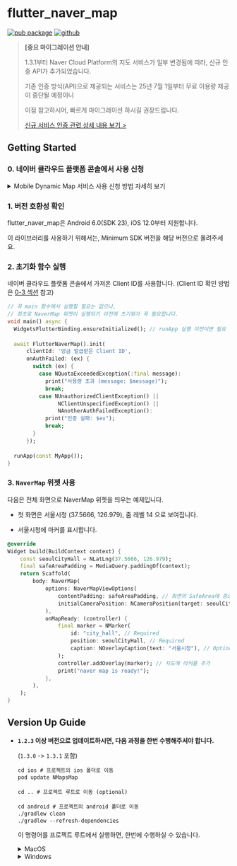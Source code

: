 # flutter_naver_map

[![pub package](https://img.shields.io/pub/v/flutter_naver_map.svg?color=4285F4)](https://pub.dev/packages/flutter_naver_map)
[![github](https://img.shields.io/github/stars/note11g/flutter_naver_map)](https://github.com/note11g/flutter_naver_map)

> **[중요 마이그레이션 안내]**
> 
> 1.3.1부터 Naver Cloud Platform의 지도 서비스가 일부 변경됨에 따라, 신규 인증 API가 추가되었습니다.
> 
> 기존 인증 방식(API)으로 제공되는 서비스는 25년 7월 1일부터 무료 이용량 제공이 중단될 예정이니
> 
> 이점 참고하시어, 빠르게 마이그레이션 하시길 권장드립니다.
> 
> [신규 서비스 인증 관련 상세 내용 보기 >](https://github.com/note11g/flutter_naver_map/issues/311)

## Getting Started

### 0. 네이버 클라우드 플랫폼 콘솔에서 사용 신청

<details>
<summary>Mobile Dynamic Map 서비스 사용 신청 방법 자세히 보기</summary>

#### 1. Console에서 [Services > Application Services > Maps](https://console.ncloud.com/maps/application) 으로 이동
![](./docs_asset/start_0_1.png)

#### 2. Application 등록하기
Application 등록 > Application 이름 입력 > API 선택에서 “Dynamic Map” 선택 > 서비스 환경 등록 - Android 앱 패키지 이름, iOS Bundle ID 입력 > 등록
![](./docs_asset/start_0_2.png)

#### 3. 등록한 Application의 “인증정보”에서 “Client ID”를 확인
![](./docs_asset/start_0_3.png)

</details>

### 1. 버전 호환성 확인

flutter_naver_map은 Android 6.0(SDK 23), iOS 12.0부터 지원합니다.

이 라이브러리를 사용하기 위해서는, Minimum SDK 버전을 해당 버전으로 올려주세요.

### 2. 초기화 함수 실행

네이버 클라우드 플랫폼 콘솔에서 가져온 Client ID를 사용합니다. (Client ID 확인 방법은 [0-3 섹션](#0-네이버-클라우드-플랫폼-콘솔에서-사용-신청) 참고)

```dart
// 꼭 main 함수에서 실행할 필요는 없으나, 
// 최초로 NaverMap 위젯이 실행되기 이전에 초기화가 꼭 필요합니다.
void main() async {
  WidgetsFlutterBinding.ensureInitialized(); // runApp 실행 이전이면 필요

  await FlutterNaverMap().init(
      clientId: '방금 발급받은 Client ID',
      onAuthFailed: (ex) {
        switch (ex) {
          case NQuotaExceededException(:final message):
            print("사용량 초과 (message: $message)");
            break;
          case NUnauthorizedClientException() ||
                NClientUnspecifiedException() ||
                NAnotherAuthFailedException():
            print("인증 실패: $ex");
            break;
        }
      });

  runApp(const MyApp());
}
```

### 3. `NaverMap` 위젯 사용

다음은 전체 화면으로 NaverMap 위젯을 띄우는 예제입니다.

- 첫 화면은 서울시청 (37.5666, 126.979), 줌 레벨 14 으로 보여집니다.

- 서울시청에 마커를 표시합니다.

```dart
@override
Widget build(BuildContext context) {
    const seoulCityHall = NLatLng(37.5666, 126.979);
    final safeAreaPadding = MediaQuery.paddingOf(context); 
    return Scaffold(
        body: NaverMap(
            options: NaverMapViewOptions(
                contentPadding: safeAreaPadding, // 화면의 SafeArea에 중요 지도 요소가 들어가지 않도록 설정하는 Padding. 필요한 경우에만 사용하세요.
                initialCameraPosition: NCameraPosition(target: seoulCityHall, zoom: 14),
            ), 
            onMapReady: (controller) {
                final marker = NMarker(
                    id: "city_hall", // Required
                    position: seoulCityHall, // Required
                    caption: NOverlayCaption(text: "서울시청"), // Optional
                );
                controller.addOverlay(marker); // 지도에 마커를 추가
                print("naver map is ready!");
            },
        ),
    );
}
```


## Version Up Guide

- **`1.2.3` 이상 버전으로 업데이트하시면, 다음 과정을 한번 수행해주셔야 합니다.**

  (`1.3.0` -> `1.3.1` 포함)

    ```shell
    cd ios # 프로젝트의 ios 폴더로 이동
    pod update NMapsMap
  
    cd .. # 프로젝트 루트로 이동 (optional)
  
    cd android # 프로젝트의 android 폴더로 이동
    ./gradlew clean
    ./gradlew --refresh-dependencies
    ```

  이 명령어를 프로젝트 루트에서 실행하면, 한번에 수행하실 수 있습니다.
    <details>
    <summary>MacOS</summary>

    ```shell
    (cd ios && pod update NMapsMap) && (cd android && ./gradlew clean && ./gradlew --refresh-dependencies)
    ```
    </details>
    <details>
    <summary>Windows</summary> 
    ```shell
    cd android && gradlew.bat clean && gradlew.bat --refresh-dependencies
    ```
    </details>
